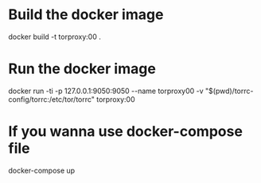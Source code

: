 # Build the docker image 

docker build -t torproxy:00 .


# Run the docker image

docker run -ti -p 127.0.0.1:9050:9050  --name torproxy00 -v "$(pwd)/torrc-config/torrc:/etc/tor/torrc" torproxy:00

# If you wanna use docker-compose file

docker-compose up
